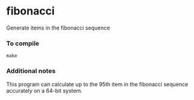 # fibonacci
Generate items in the fibonacci sequence
### To compile
`make`
### Additional notes
This program can calculate up to the 95th item in the fibonacci sequence accurately on a 64-bit system.
